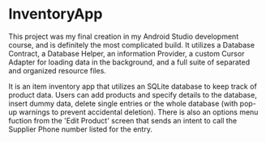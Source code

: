 # InventoryApp
This project was my final creation in my Android Studio development course, and is definitely the most complicated build. 
It utilizes a Database Contract, a Database Helper, an information Provider, a custom Cursor Adapter for loading
data in the background, and a full suite of separated and organized resource files. 

It is an item inventory app that utilizes an SQLite database to keep track of product data. Users can add products
and specify details to the database, insert dummy data, delete single entries or the whole database (with pop-up
warnings to prevent accidental deletion). There is also an options menu fuction from the 'Edit Product' screen that
sends an intent to call the Supplier Phone number listed for the entry.
